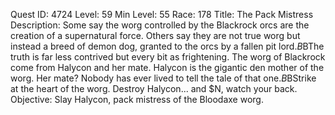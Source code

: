 Quest ID: 4724
Level: 59
Min Level: 55
Race: 178
Title: The Pack Mistress
Description: Some say the worg controlled by the Blackrock orcs are the creation of a supernatural force. Others say they are not true worg but instead a breed of demon dog, granted to the orcs by a fallen pit lord.$B$BThe truth is far less contrived but every bit as frightening. The worg of Blackrock come from Halycon and her mate. Halycon is the gigantic den mother of the worg. Her mate? Nobody has ever lived to tell the tale of that one.$B$BStrike at the heart of the worg. Destroy Halycon... and $N, watch your back.
Objective: Slay Halycon, pack mistress of the Bloodaxe worg.
